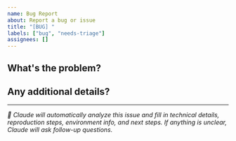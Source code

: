 ```yaml
---
name: Bug Report
about: Report a bug or issue
title: "[BUG] "
labels: ["bug", "needs-triage"]
assignees: []
---
```


## What's the problem?
<!-- Just describe what's wrong in your own words -->



## Any additional details?
<!-- Optional: Add error messages, screenshots, or any other context that might help -->



---
*🤖 Claude will automatically analyze this issue and fill in technical details, reproduction steps, environment info, and next steps. If anything is unclear, Claude will ask follow-up questions.*